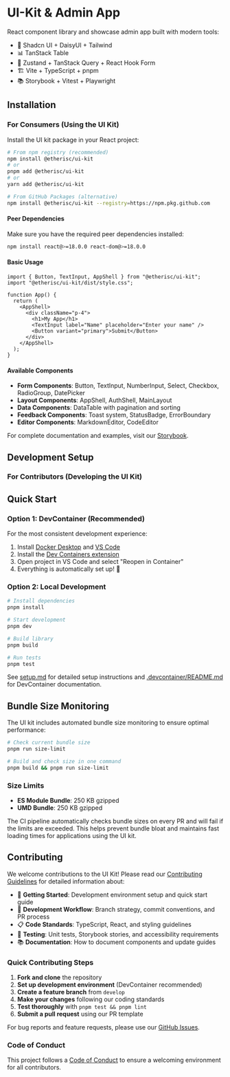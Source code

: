 # UI-Kit & Admin App

React component library and showcase admin app built with modern tools:

- 🎨 Shadcn UI + DaisyUI + Tailwind
- 📊 TanStack Table
- 🔄 Zustand + TanStack Query + React Hook Form
- 🏗️ Vite + TypeScript + pnpm
- 📚 Storybook + Vitest + Playwright

## Installation

### For Consumers (Using the UI Kit)

Install the UI kit package in your React project:

```bash
# From npm registry (recommended)
npm install @etherisc/ui-kit
# or
pnpm add @etherisc/ui-kit
# or
yarn add @etherisc/ui-kit

# From GitHub Packages (alternative)
npm install @etherisc/ui-kit --registry=https://npm.pkg.github.com
```

#### Peer Dependencies

Make sure you have the required peer dependencies installed:

```bash
npm install react@>=18.0.0 react-dom@>=18.0.0
```

#### Basic Usage

```tsx
import { Button, TextInput, AppShell } from "@etherisc/ui-kit";
import "@etherisc/ui-kit/dist/style.css";

function App() {
  return (
    <AppShell>
      <div className="p-4">
        <h1>My App</h1>
        <TextInput label="Name" placeholder="Enter your name" />
        <Button variant="primary">Submit</Button>
      </div>
    </AppShell>
  );
}
```

#### Available Components

- **Form Components**: Button, TextInput, NumberInput, Select, Checkbox, RadioGroup, DatePicker
- **Layout Components**: AppShell, AuthShell, MainLayout
- **Data Components**: DataTable with pagination and sorting
- **Feedback Components**: Toast system, StatusBadge, ErrorBoundary
- **Editor Components**: MarkdownEditor, CodeEditor

For complete documentation and examples, visit our [Storybook](https://etherisc.github.io/ui-kit/).

## Development Setup

### For Contributors (Developing the UI Kit)

## Quick Start

### Option 1: DevContainer (Recommended)

For the most consistent development experience:

1. Install [Docker Desktop](https://www.docker.com/products/docker-desktop/) and [VS Code](https://code.visualstudio.com/)
2. Install the [Dev Containers extension](https://marketplace.visualstudio.com/items?itemName=ms-vscode-remote.remote-containers)
3. Open project in VS Code and select "Reopen in Container"
4. Everything is automatically set up! 🚀

### Option 2: Local Development

```bash
# Install dependencies
pnpm install

# Start development
pnpm dev

# Build library
pnpm build

# Run tests
pnpm test
```

See [setup.md](docs/setup.md) for detailed setup instructions and [.devcontainer/README.md](.devcontainer/README.md) for DevContainer documentation.

## Bundle Size Monitoring

The UI kit includes automated bundle size monitoring to ensure optimal performance:

```bash
# Check current bundle size
pnpm run size-limit

# Build and check size in one command
pnpm build && pnpm run size-limit
```

### Size Limits

- **ES Module Bundle**: 250 KB gzipped
- **UMD Bundle**: 250 KB gzipped

The CI pipeline automatically checks bundle sizes on every PR and will fail if the limits are exceeded. This helps prevent bundle bloat and maintains fast loading times for applications using the UI kit.

## Contributing

We welcome contributions to the UI Kit! Please read our [Contributing Guidelines](CONTRIBUTING.md) for detailed information about:

- 🚀 **Getting Started**: Development environment setup and quick start guide
- 🔧 **Development Workflow**: Branch strategy, commit conventions, and PR process
- 📋 **Code Standards**: TypeScript, React, and styling guidelines
- 🧪 **Testing**: Unit tests, Storybook stories, and accessibility requirements
- 📚 **Documentation**: How to document components and update guides

### Quick Contributing Steps

1. **Fork and clone** the repository
2. **Set up development environment** (DevContainer recommended)
3. **Create a feature branch** from `develop`
4. **Make your changes** following our coding standards
5. **Test thoroughly** with `pnpm test && pnpm lint`
6. **Submit a pull request** using our PR template

For bug reports and feature requests, please use our [GitHub Issues](https://github.com/your-org/ui-kit/issues).

### Code of Conduct

This project follows a [Code of Conduct](CONTRIBUTING.md#code-of-conduct) to ensure a welcoming environment for all contributors.
